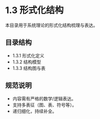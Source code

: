 # 1.3 形式化结构

本目录用于系统理论的形式化结构梳理与表达。

## 目录结构

- 1.3.1 形式化定义
- 1.3.2 结构模型
- 1.3.3 结构图与表

## 规范说明

- 内容需有严格的数学/逻辑表达。
- 支持多表征（图、表、符号等）。
- 递归细化，持续补全。
